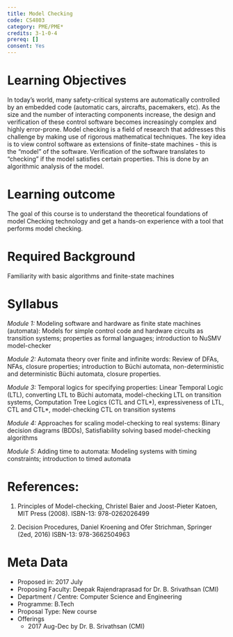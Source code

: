 ```yaml
---
title: Model Checking
code: CS4803
category: PME/PME*
credits: 3-1-0-4
prereq: []
consent: Yes
---
```


# Learning Objectives

In today’s world, many safety-critical systems are automatically controlled by an embedded code (automatic cars, aircrafts, pacemakers, etc).  As the size and the number of interacting components increase, the design and verification of these control software becomes increasingly complex and highly error-prone. Model checking is a field of research that addresses this challenge by making use of rigorous mathematical techniques. The key idea is to view control software as extensions of finite-state machines - this is the “model” of the software. Verification of the software translates to “checking” if the model satisfies certain properties. This is done by an algorithmic analysis of the model.

# Learning outcome

The goal of this course is to understand the theoretical foundations of model Checking technology and get a hands-on experience with a tool that performs model checking.

# Required Background

Familiarity with basic algorithms and finite-state machines

# Syllabus

*Module 1:* Modeling software and hardware as finite state machines (automata):
Models for simple control code and hardware circuits as transition systems; properties as formal languages; introduction to NuSMV model-checker

*Module 2:* Automata theory over finite and infinite words:
Review of DFAs, NFAs, closure properties; introduction to Büchi automata, non-deterministic and deterministic Büchi automata, closure properties.

*Module 3:* Temporal logics for specifying properties:
Linear Temporal Logic (LTL), converting LTL to Büchi automata, model-checking LTL on transition systems, Computation Tree Logics (CTL and CTL*), expressiveness of LTL, CTL and CTL*, model-checking CTL on transition systems

*Module 4:* Approaches for scaling model-checking to real systems:
Binary decision diagrams (BDDs), Satisfiability solving based model-checking algorithms

*Module 5:* Adding time to automata:
Modeling systems with timing constraints; introduction to timed automata

# References:

1. 	Principles of Model-checking,
	Christel Baier and Joost-Pieter Katoen,
	MIT Press (2008).
	ISBN-13: 978-0262026499

2. 	Decision Procedures,
	Daniel Kroening and Ofer Strichman,
	Springer (2ed, 2016)
	ISBN-13: 978-3662504963

# Meta Data

* Proposed in: 2017 July
* Proposing Faculty: Deepak Rajendraprasad for Dr. B. Srivathsan (CMI)
* Department / Centre: Computer Science and Engineering
* Programme: B.Tech
* Proposal Type: New course
* Offerings
	* 2017 Aug-Dec by Dr. B. Srivathsan (CMI)
